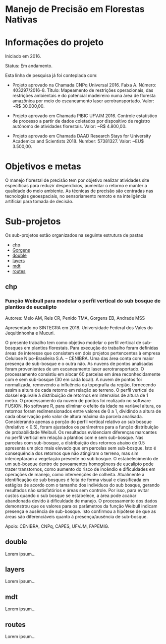 Manejo de Precisão em Florestas Nativas
=====

# Informações do projeto

Iniciado em 2016. 

Status: Em andamento.

Esta linha de pesquisa já foi conteplada com:

- Projeto aprovado na Chamada CNPq Universal 2016. Faixa A. Número: 403297/2016-8. Título: Mapeamento de restrições operacionais, das restrições ambientais e do potencial madeireiro numa área de floresta amazônica por meio do escaneamento laser aerotransportado. Valor: ~R$ 30.000,00.

- Projeto aprovado em Chamada PIBIC UFVJM 2016. Controle estatístico de processo a partir de dados coletados por dispositivo de registro autônomo de atividades florestais. Valor: ~R$ 4.800,00.

- Projeto aprovado em Chamada DAAD Research Stays for University Academics and Scientists 2018. Number: 57381327. Valor: ~EU$ 3.500,00.

# Objetivos e metas

O manejo florestal de precisão tem por objetivo realizar atividades site específicas para reduzir desperdícios, aumentar o retorno e manter a qualidade do meio ambiente. As técnicas de precisão são centradas nas tecnologias geoespaciais, no sensoriamento remoto e na inteligência artificial para tomada de decisão.

# Sub-projetos

Os sub-projetos estão organizados na seguinte estrutura de pastas

- [chp](#chp)
- <a href=./chp/chp.html>Gorgens</a>
- [double](#double)
- [layers](#layers)
- [mdt](#mdt)
- [routes](#routes)

## chp

### Função Weibull para modelar o perfil vertical do sub bosque de plantios de eucalipto

Autores: Melo AM, Reis CR, Penido TMA, Gorgens EB, Andrade MSS

Apresentado no SINTEGRA em 2018. Universidade Federal dos Vales do Jequitinhonha e Mucuri.

O presente trabalho tem como objetivo modelar o perfil vertical de sub-bosques em plantios florestais. Para execução do trabalho foram definidas áreas de interesse que consistem em dois projetos pertencentes à empresa Celulose Nipo-Brasileira S.A. – CENIBRA. Uma das área conta com maior presença de sub-bosque e o outra não. As nuvens de pontos analisadas foram provenientes de um escaneamento laser aerotransportado. O processamento consistiu em alocar 60 parcelas em área reconhecidamente com e sem sub-bosque (30 em cada local). A nuvem de pontos foi normalizada, removendo a influência da topografia da região, fornecendo assim a altura de cada retorno em relação ao terreno. O perfil vertical de dossel equivale à distribuição de retornos em intervalos de altura de 1 metro. O processamento da nuvem de pontos foi realizado no software FUSION. No software R, para eliminar o efeito da idade na variável altura, os retornos foram redimensionados entre valores de 0 a 1, dividindo a altura de cada observação pelo valor de altura máxima da parcela analisada. Considerando apenas a porção do perfil vertical relativo ao sub bosque (hrelativo < 0.5), foram ajustados os parâmetros para a função distribuição de probabilidade Weibull. Os resultados evidenciam diferenças marcantes no perfil vertical em relação a plantios com e sem sub-bosque. Nas parcelas com sub-bosque, a distribuição dos retornos abaixo de 0.5 apresenta um pico mais elevado que em parcelas sem sub-bosque. Isto é consequência dos retornos que não atingiram o terreno, mas sim interceptaram a vegetação presente no sub bosque. O estabelecimento de um sub-bosque dentro de povoamentos homogêneos de eucalipto pode trazer transtornos, como aumento do risco de incêndio e dificuldades em operações de manejo, como intervenções de colheita. Atualmente a identificação de sub bosques é feita de forma visual e classificada em estágios de acordo com o tamanho dos indivíduos do sub bosque, gerando resultados não satisfatórios e áreas sem controle. Por isso, para evitar custos quando o sub bosque se estabelece, a área pode acabar abandonada devido à dificuldade de manejo. O processamento dos dados demonstrou que os valores para os parâmetros da função Weibull indicam presença e ausência de sub-bosque. Isto confirmou a hipótese de que as áreas são diferenciáveis quanto à presença/ausência de sub-bosque.
 
Apoio: CENIBRA, CNPq, CAPES, UFVJM, FAPEMIG. 

## double

Lorem ipsum...

## layers

Lorem ipsum...

## mdt

Lorem ipsum...

## routes

Lorem ipsum...
